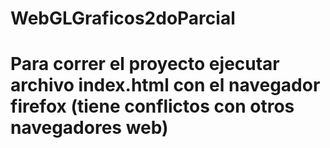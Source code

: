 # WebGLGraficos2doParcial
# Para correr el proyecto ejecutar archivo index.html con el navegador firefox (tiene conflictos con otros navegadores web)
